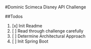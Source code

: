#Dominic Scimeca Disney API Challenge

##Todos
1. [x] Init Readme
1. [ ] Read through challenge carefully
1. [ ] Determine Architectural Approach
1. [ ] Init Spring Boot 
